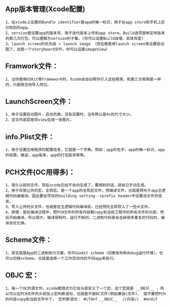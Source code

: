## App版本管理(Xcode配置)
    1、在xcode上设置的Bundle identifier是app的唯一标识，用于在app store和手机上区分和别的app。
    2、version是设置app的版本号，用于迭代版本上传到app store。Build选项是制定改版本的第几次打包，可以理解为version的子集。(你可以设置Build自增，具体百度)
    3、launch screen的优先级 > launch image （现在都是用launch screen来设置启动图了，这是一个storyboard文件，你可以设置imageView）

## Framwork文件：
    1、当你使用UIKit等framework时，Xcode会自动帮你引入这些框架，和第三方框架是一样的，只是隐含地导入而已。
    
## LaunchScreen文件：
    1、用于设置启动图片，启动页面。没有设置时，当年默认是4s的尺寸大小。
    2、该文件底层是将view生成一张图片。


## info.Plist文件：
    1、用于设置应用程序的配置信息，它就是一个字典。例如：app的名字，app的唯一标识，app的权限，推送，app版本，app的打包版本等等。

    

## PCH文件(OC用得多)：
    1、很久以前的文件，现在xcode已经不自动生成了，要用到的话，就自己手动生成。
    2、用于存放公共的宏，全局宏。是一个app的全局宏文件，预编译文件，也就是预先于app主逻辑代码被编译。因此要在项目的building setting-->prefix header中设置该文件的信息。
    3、导入公共的头文件，也就是在主逻辑代码编译前，已经预先全局导入了一些头文件。
    4、原理：是在编译过程中，把PCH文件的所有内容都copy到当前工程中的所有文件的头部，然后开始编译。所以很大，编译很耗时，运行不耗时。二进制代码是会去掉很多重复的代码的，编译会优化掉。
    
## Scheme文件：
    1、其实就是App的二进制执行方案，你可以edit scheme（切换发布和debug运行环境），也可以切换scheme，也就是选择一个工作空间内的不同app来执行。


## __OBJC__ 宏：
    1、每一个OC的源文件，xcode都隐式为它在头部定义了一个宏，这个宏就是 __OBJC__ ，所以可以在PCH文件的头部加上宏判断语句，也就是不是OC文件(例如兼容c文件)， 就不要把PCH的内容copy到当前文件中了。 宏判断语句： #ifdef __OBJC__  //内容//  #endif
    
